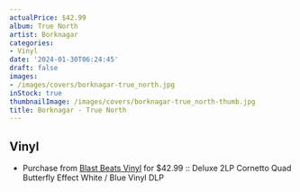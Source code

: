 ```yaml
---
actualPrice: $42.99
album: True North
artist: Borknagar
categories:
- Vinyl
date: '2024-01-30T06:24:45'
draft: false
images:
- /images/covers/borknagar-true_north.jpg
inStock: true
thumbnailImage: /images/covers/borknagar-true_north-thumb.jpg
title: Borknagar - True North
---
```


## Vinyl
* Purchase from [Blast Beats Vinyl](https://blastbeatsvinyl.com/products/borknagar-true-north-deluxe-2lp-cornetto-quad-butterfly-effect-white-blue-vinyl-dlp) for $42.99 :: Deluxe 2LP Cornetto Quad Butterfly Effect White / Blue Vinyl DLP
